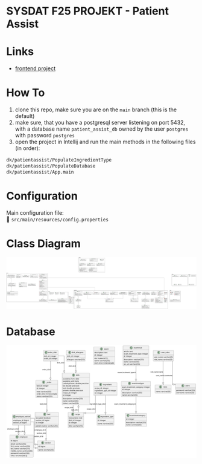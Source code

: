 # SYSDAT F25 PROJEKT - Patient Assist

# Links

  - [frontend project](https://github.com/SYSDAT-PATIENT-ASSIST/FrontEnd)

# How To

  1. clone this repo, make sure you are on the `main` branch (this is the default)
  2. make sure, that you have a postgresql server listening on port 5432, with a database name `patient_assist_db` owned by the user `postgres` with password `postgres`
  3. open the project in Intellij and run the main methods in the following files (in order):
```
dk/patientassist/PopulateIngredientType
dk/patientassist/PopulateDatabase
dk/patientassist/App.main
```

# Configuration

Main configuration file:  
📄 `src/main/resources/config.properties`

# Class Diagram

[<img src="docs/class-diagram-v2.png">](https://github.com/SYSDAT-PATIENT-ASSIST/BackEnd/blob/main/docs/class-diagram-v2.png?raw=true)

# Database

[<img src="docs/ERD.png">](https://github.com/SYSDAT-PATIENT-ASSIST/BackEnd/blob/main/docs/ERD.png?raw=true)
